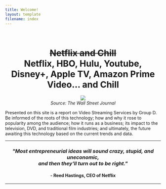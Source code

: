 ```yaml
---
title: Welcome!
layout: template
filename: index
--- 
```

<br>
<h1 align="center"> <strike> Netflix and Chill </strike> <br> Netflix, HBO, Hulu, Youtube, Disney+, Apple TV, Amazon Prime Video... and Chill </h1>

<p align="center">
  <img src="https://raw.githubusercontent.com/imcrisanto/mms-142/main/streaming-scrolling.gif" />
   <br>
  <em> Source: The Wall Street Journal </em>
</p>

Presented on this site is a report on Video Streaming Services by Group D. Be informed of the roots of this technology; how and why it rose to popularity among the audience; how it runs as a business; its impact to the television, DVD, and traditional film industries; and ultimately, the future awaiting this technology based on the current trends and data. 

*** 

<h3 align="center"> <i> "Most entrepreneurial ideas will sound crazy, stupid, and uneconomic, <br> and then they'll turn out to be right." </i> <br> <h4 align="center"> - Reed Hastings, CEO of Netflix </h4>  </h3> 

*** 
